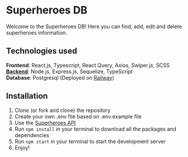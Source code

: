 # Superheroes DB

Welcome to the Superheroes DB! Here you can find, add, edit and delete superheroes information.

## Technologies used
**Frontend**: React.js, Typescript, React Query, Axios, Swiper.js, SCSS <br/>
[**Backend**](https://github.com/rashyd-hasratov/superheroes-api): Node.js, Express.js, Sequelize, TypeScript <br/>
**Database**: Postgresql (Deployed on [Railway](https://railway.app/))

## Installation

1. Clone (or fork and clone) the repository
2. Create your own .env file based on .env.example file
3. Use the [Superheroes API](https://github.com/rashyd-hasratov/superheroes-api)
4. Run `npm install` in your terminal to download all the packages and dependencies
5. Run `npm start` in your terminal to start the development server
6. Enjoy!
